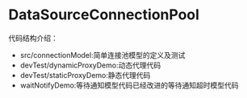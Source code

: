 # DataSourceConnectionPool

代码结构介绍：
- src/connectionModel:简单连接池模型的定义及测试
- devTest/dynamicProxyDemo:动态代理代码
- devTest/staticProxyDemo:静态代理代码
- waitNotifyDemo:等待通知模型代码已经改进的等待通知超时模型代码

